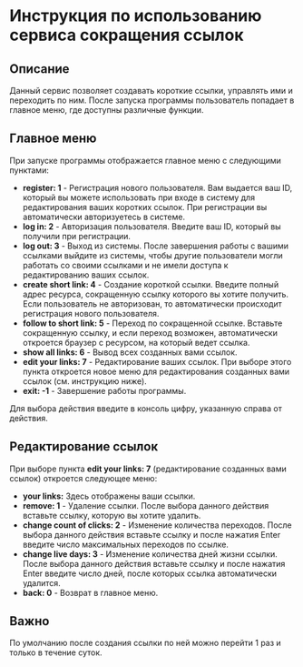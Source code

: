 # Инструкция по использованию сервиса сокращения ссылок

## Описание
Данный сервис позволяет создавать короткие ссылки, управлять ими и переходить по ним. После запуска программы пользователь попадает в главное меню, где доступны различные функции.

## Главное меню

При запуске программы отображается главное меню с следующими пунктами:

- **register: 1** - Регистрация нового пользователя. Вам выдается ваш ID, который вы можете использовать при входе в систему для редактирования ваших коротких ссылок. При регистрации вы автоматически авторизуетесь в системе.
- **log in: 2** - Авторизация пользователя. Введите ваш ID, который вы получили при регистрации.
- **log out: 3** - Выход из системы. После завершения работы с вашими ссылками выйдите из системы, чтобы другие пользователи могли работать со своими ссылками и не имели доступа к редактированию ваших ссылок.
- **create short link: 4** - Создание короткой ссылки. Введите полный адрес ресурса, сокращенную ссылку которого вы хотите получить. Если пользователь не авторизован, то автоматически происходит регистрация нового пользователя.
- **follow to short link: 5** - Переход по сокращенной ссылке. Вставьте сокращенную ссылку, и если переход возможен, автоматически откроется браузер с ресурсом, на который ведет ссылка.
- **show all links: 6** - Вывод всех созданных вами ссылок.
- **edit your links: 7** - Редактирование ваших ссылок. При выборе этого пункта откроется новое меню для редактирования созданных вами ссылок (см. инструкцию ниже).
- **exit: -1** - Завершение работы программы.

Для выбора действия введите в консоль цифру, указанную справа от действия.

## Редактирование ссылок

При выборе пункта **edit your links: 7** (редактирование созданных вами ссылок) откроется следующее меню:

- **your links:** Здесь отображены ваши ссылки.
- **remove: 1** - Удаление ссылки. После выбора данного действия вставьте ссылку, которую вы хотите удалить.
- **change count of clicks: 2** - Изменение количества переходов. После выбора данного действия вставьте ссылку и после нажатия Enter введите число максимальных переходов по ссылке.
- **change live days: 3** - Изменение количества дней жизни ссылки. После выбора данного действия вставьте ссылку и после нажатия Enter введите число дней, после которых ссылка автоматически удалится.
- **back: 0** - Возврат в главное меню.

## Важно
По умолчанию после создания ссылки по ней можно перейти 1 раз и только в течение суток.
